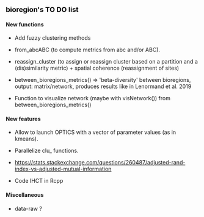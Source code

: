 **<span style="color:black"><font size="4">bioregion's TO DO list</span></font>**

#### New functions

* Add fuzzy clustering methods

* from_abcABC (to compute metrics from abc and/or ABC).

* reassign_cluster (to assign or reassign cluster based on a partition and a 
(dis)similarity metric) + spatial coherence (reassignment of sites)

* between_bioregions_metrics() => 'beta-diversity' between bioregions, output:
matrix/network, produces results like in Lenormand et al. 2019

* Function to visualize network (maybe with visNetwork()) from
between_bioregions_metrics()

#### New features

* Allow to launch OPTICS with a vector of parameter values (as in kmeans).

* Parallelize clu_ functions. 

* https://stats.stackexchange.com/questions/260487/adjusted-rand-index-vs-adjusted-mutual-information

* Code IHCT in Rcpp

#### Miscellaneous

* data-raw ? 


